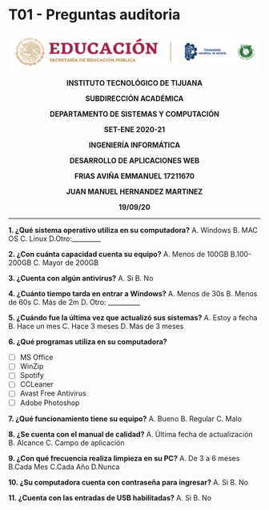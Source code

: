 # T01 - Preguntas auditoria

![Logo](../img/logo.png)

**<div align="center">INSTITUTO TECNOLÓGICO DE TIJUANA</div>**

**<div align="center">SUBDIRECCIÓN ACADÉMICA</div>**

**<div align="center">DEPARTAMENTO DE SISTEMAS Y COMPUTACIÓN</div>**

**<div align="center">SET-ENE 2020-21</div>**

**<div align="center">INGENIERÍA INFORMÁTICA</div>**

**<div align="center">DESARROLLO DE APLICACIONES WEB</div>**

**<div align="center">FRIAS AVIÑA EMMANUEL 17211670</div>**

**<div align="center">JUAN MANUEL HERNANDEZ MARTINEZ</div>**

**<div align="center">19/09/20</div>**

___

**1. ¿Qué sistema operativo utiliza en su computadora?**
A. Windows
B. MAC OS
C. Linux
D.Otro:_________

**2. ¿Con cuánta capacidad cuenta su equipo?**
A. Menos de 100GB
B.100-200GB
C.  Mayor de 200GB

**3. ¿Cuenta con algún antivirus?**
A. Si
B. No

**4. ¿Cuánto tiempo tarda en entrar a Windows?**
A. Menos de 30s
B. Menos de 60s	
C. Más de 2m
D. Otro: __________

**5. ¿Cuándo fue la última vez que actualizó sus sistemas?**
A. Estoy a fecha
B. Hace un mes
C. Hace 3 meses
D. Más de 3 meses

**6. ¿Qué programas utiliza en su computadora?**
- [ ] MS Office
- [ ] WinZip
- [ ] Spotify
- [ ] CCLeaner
- [ ] Avast Free Antivirus	
- [ ] Adobe Photoshop

**7. ¿Qué funcionamiento tiene su equipo?**
A. Bueno
B. Regular
C. Malo

**8. ¿Se cuenta con el manual de calidad?**
A. Última fecha de actualización
B. Alcance
C. Campo de aplicación
 
**9. ¿Con qué frecuencia realiza limpieza en su PC?**
A. De 3 a 6 meses
B.Cada Mes
C.Cada Año
D.Nunca

**10. ¿Su computadora cuenta con contraseña para ingresar?**
A. Si
B. No

**11. ¿Cuenta con las entradas de USB habilitadas?**
A. Si
B. No